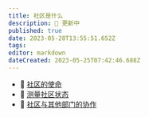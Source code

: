 ```yaml
---
title: 社区是什么
description: 🔴 更新中
published: true
date: 2023-05-28T13:55:51.652Z
tags: 
editor: markdown
dateCreated: 2023-05-25T07:42:46.688Z
---
```


- 🎯 [社区的使命](/zh/what-is-community/community-mission)
- 📐 [测量社区状态](/zh/what-is-community/community-metrics)
- 🤝 [社区与其他部门的协作](/zh/what-is-community/community-synergy)
